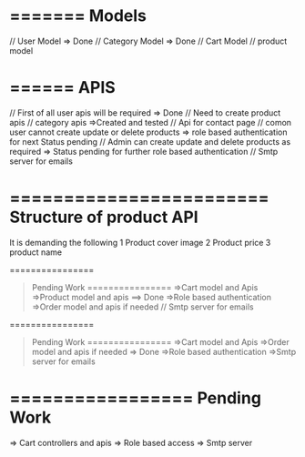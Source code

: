  =======
 Models
 ========



// User Model  => Done
// Category Model => Done
// Cart Model
// product model

 ======
 APIS
 ======



// First of all user apis will be required => Done
// Need to create product apis 
// category apis =>Created and tested 
// Api for contact page
// comon user cannot create update or delete products => role based authentication for next Status pending
// Admin can create update and delete products as required =>  Status pending for further role based authentication 
// Smtp server for emails 

 

 ========================
 Structure of product API
 ========================
It is demanding the following 
1 Product cover image 
2 Product price 
3 product name 

 ================
 >Pending Work
 ================
 =>Cart model and Apis
 =>Product model and apis ==> Done
 =>Role based authentication
 =>Order model and apis if needed
 // Smtp server for emails 



 ================
 >Pending Work
 ================
 =>Cart model and Apis
 =>Order model and apis if needed => Done 
 =>Role based authentication
 =>Smtp server for emails 

 =================
 Pending Work
 =================

 => Cart controllers and apis
 => Role based access
 => Smtp server 

